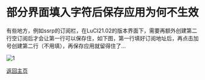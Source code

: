 # 部分界面填入字符后保存应用为何不生效

有些地方，例如ssrp的订阅栏，在LuCI21.02的版本界面下，需要再额外创建第二行空订阅后才会让第一行可以保存住，如下图，第一行填好订阅地址后，再点击加号创建第二行（不用填），再保存应用就留得住了...    

![1](https://user-images.githubusercontent.com/73426989/158189794-004c4779-ad27-4347-915b-978c8e3b1713.png)           


[返回主页](https://boduoyejieyi666.github.io/whonolikeboduoyejieyi/)           

